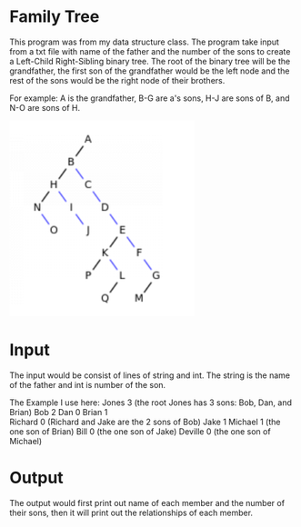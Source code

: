 # Family Tree
This program was from my data structure class. The program take input from a txt file with name of the father and the number of the sons to create a Left-Child Right-Sibling binary tree. The root of the binary tree will be the grandfather, the first son of the grandfather would be the left node and the rest of the sons would be the right node of their brothers.

For example: A is the grandfather, B-G are a's sons, H-J are sons of B, and N-O are sons of H.

![](https://github.com/d28601581/FamilyTree/blob/main/Left-Child%20Right-Sibling.png)

# Input
The input would be consist of lines of string and int. The string is the name of the father and int is number of the son.

The Example I use here:
Jones     3 (the root Jones has 3 sons: Bob, Dan, and Brian)
Bob       2 
Dan       0
Brian     1    
Richard   0 (Richard and Jake are the 2 sons of Bob)
Jake      1 
Michael   1 (the one son of Brian)
Bill      0 (the one son of Jake)
Deville   0 (the one son of Michael)

# Output
The output would first print out name of each member and the number of their sons, then it will print out the relationships of each member.
